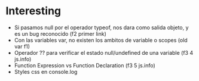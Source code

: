 # Interesting

* Si pasamos null por el operador typeof, nos dara como salida objeto, y es un bug reconocido (f2 primer link)
* Con las variables var, no existen los ambitos de variable o scopes (old var f1)
* Operador ?? para verificar el estado null/undefined de una variable (f3 4 js.info)
* Function Expression vs Function Declaration (f3 5 js.info)
* Styles css en console.log
